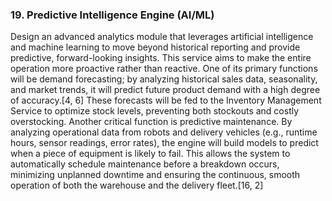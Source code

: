 ### 19. Predictive Intelligence Engine (AI/ML)
Design an advanced analytics module that leverages artificial intelligence and machine learning to move beyond historical reporting and provide predictive, forward-looking insights. This service aims to make the entire operation more proactive rather than reactive. One of its primary functions will be demand forecasting; by analyzing historical sales data, seasonality, and market trends, it will predict future product demand with a high degree of accuracy.[4, 6] These forecasts will be fed to the Inventory Management Service to optimize stock levels, preventing both stockouts and costly overstocking. Another critical function is predictive maintenance. By analyzing operational data from robots and delivery vehicles (e.g., runtime hours, sensor readings, error rates), the engine will build models to predict when a piece of equipment is likely to fail. This allows the system to automatically schedule maintenance before a breakdown occurs, minimizing unplanned downtime and ensuring the continuous, smooth operation of both the warehouse and the delivery fleet.[16, 2]